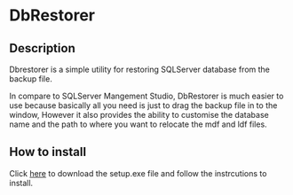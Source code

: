 # DbRestorer

## Description

Dbrestorer is a simple utility for restoring SQLServer database from the backup file.

In compare to SQLServer Mangement Studio, DbRestorer is much easier to use because basically all you need is just to drag the backup file in to the window, 
However it also provides the ability to customise the database name and the path to where you want to relocate the mdf and ldf files.

## How to install

Click [here](https://raw.github.com/EbenZhang/DbRestorer/dist/setup.exe) to download the setup.exe file and follow the instrcutions to install.
